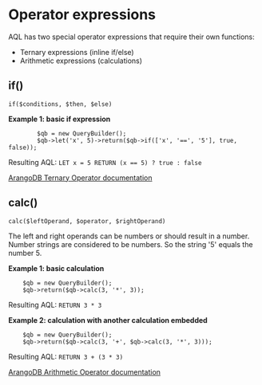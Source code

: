 # Operator expressions
AQL has two special operator expressions that require their own functions:
- Ternary expressions (inline if/else)
- Arithmetic expressions (calculations)

## if()
```
if($conditions, $then, $else)
```

**Example 1: basic if expression**
```
        $qb = new QueryBuilder();
        $qb->let('x', 5)->return($qb->if(['x', '==', '5'], true, false));
``` 
Resulting AQL: `LET x = 5 RETURN (x == 5) ? true : false`

[ArangoDB Ternary Operator documentation](https://www.arangodb.com/docs/stable/aql/operators.html#ternary-operator)

## calc()
```
calc($leftOperand, $operator, $rightOperand)
```
The left and right operands can be numbers or should result in a number.
Number strings are considered to be numbers. So the string '5' equals the number 5.

**Example 1: basic calculation**
```
    $qb = new QueryBuilder();
    $qb->return($qb->calc(3, '*', 3));
``` 
Resulting AQL: `RETURN 3 * 3`


**Example 2: calculation with another calculation embedded**
```
    $qb = new QueryBuilder();
    $qb->return($qb->calc(3, '+', $qb->calc(3, '*', 3)));
``` 
Resulting AQL: `RETURN 3 + (3 * 3)`

[ArangoDB Arithmetic Operator documentation](https://www.arangodb.com/docs/stable/aql/operators.html#arithmetic-operators)
